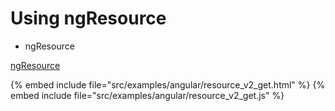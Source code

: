 # Using ngResource

* ngResource

[ngResource](https://docs.angularjs.org/api/ngResource)

{% embed include file="src/examples/angular/resource_v2_get.html" %}
{% embed include file="src/examples/angular/resource_v2_get.js" %}




